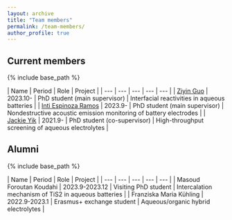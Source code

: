 ```yaml
---
layout: archive
title: "Team members"
permalink: /team-members/
author_profile: true
---
```



Current members
------
{% include base_path %}

| Name | Period | Role | Project |
| --- | --- | --- | --- | --- |
| [Ziyin Guo](https://www.katalog.uu.se/profile/?id=N23-1204) | 2023.10- |  PhD student (main supervisor) | Interfacial reactivities in aqueous batteries |
| [Inti Espinoza Ramos](https://www.katalog.uu.se/profile/?id=N22-763) | 2023.9- | PhD student (main supervisor) | Nondestructive acoustic emission monitoring of battery electrodes |
| [Jackie Yik](https://www.katalog.uu.se/profile/?id=N21-1121) | 2021.9- |  PhD student (co-supervisor) | High-throughput screening of aqueous electrolytes |

<!--
{% for post in site.team-members reversed %}
  {% include archive-single.html %}
{% endfor %}
-->

Alumni
------
{% include base_path %}

| Name | Period | Role | Project |
| --- | --- | --- | --- | --- |
| Masoud Foroutan Koudahi  | 2023.9-2023.12 | Visiting PhD student | Intercalation mechanism of TiS2 in aqueous batteries |
| Franziska Maria Kühling | 2022.9-2023.1 | Erasmus+ exchange student | Aqueous/organic hybrid electrolytes |

<!--
{% for post in site.team-members reversed %}
  {% include archive-single.html %}
{% endfor %}
-->
